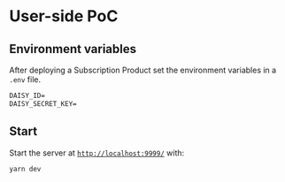 # User-side PoC

## Environment variables

After deploying a Subscription Product set the environment variables in a `.env` file.

```txt
DAISY_ID=
DAISY_SECRET_KEY=
```

## Start

Start the server at [`http://localhost:9999/`](http://localhost:9999/) with:

```sh
yarn dev
```
